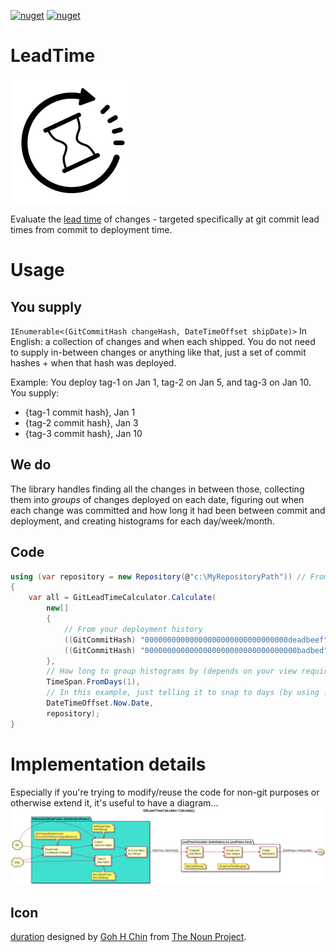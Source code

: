 [![nuget](https://img.shields.io/nuget/v/LeadTime.Core.svg?label=LeadTime.Core&logo=nuget)](https://www.nuget.org/packages/LeadTime.Core)
[![nuget](https://img.shields.io/nuget/v/LeadTime.Git.svg?label=LeadTime.Git&logo=nuget)](https://www.nuget.org/packages/LeadTime.Git)

# LeadTime

![Icon](/package_icon.png)

Evaluate the [lead time](https://en.wikipedia.org/wiki/Lead_time) of changes - targeted specifically at git commit lead times from commit to deployment time.

# Usage
## You supply
`IEnumerable<(GitCommitHash changeHash, DateTimeOffset shipDate)>`
In English: a collection of changes and when each shipped. You do not need to supply in-between changes or anything like that, just a set of commit hashes + when that hash was deployed.

Example:
You deploy tag-1 on Jan 1, tag-2 on Jan 5, and tag-3 on Jan 10.
You supply:
* {tag-1 commit hash}, Jan 1
* {tag-2 commit hash}, Jan 3
* {tag-3 commit hash}, Jan 10

## We do
The library handles finding all the changes in between those, collecting them into _groups_ of changes deployed on each date, figuring out when each change was committed and how long it had been between commit and deployment, and creating histograms for each day/week/month.

## Code
```C#
using (var repository = new Repository(@"c:\MyRepositoryPath")) // From LibGit2Sharp
{
    var all = GitLeadTimeCalculator.Calculate(
        new[]
        {
            // From your deployment history
            ((GitCommitHash) "00000000000000000000000000000000deadbeef", DateTimeOffset.Parse("01/01/2010")),
            ((GitCommitHash) "0000000000000000000000000000000000badbed", DateTimeOffset.Parse("01/10/2010")),
        },
        // How long to group histograms by (depends on your view requirements. Hint - if you want a month use 30.475 days)
        TimeSpan.FromDays(1),
        // In this example, just telling it to snap to days (by using .Date to drop the time part) DateTimeOffset.Parse("01/01/2001") would be a good value as well and if I make any wrapping libraries, will likely be the default
        DateTimeOffset.Now.Date,
        repository);
}
```

# Implementation details
Especially if you're trying to modify/reuse the code for non-git purposes or otherwise extend it, it's useful to have a diagram...
![image](/LeadTime.Library/Diagram/LeadTime%20Workflow.png)

## Icon

[duration](https://thenounproject.com/term/duration/2329742) designed by [Goh H Chin](https://thenounproject.com/gohhchin) from [The Noun Project](https://thenounproject.com).
